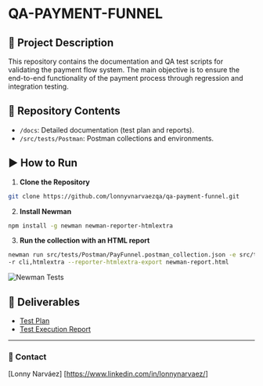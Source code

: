 # QA-PAYMENT-FUNNEL

## 📌 Project Description
This repository contains the documentation and QA test scripts for validating the payment flow system. The main objective is to ensure the end-to-end functionality of the payment process through regression and integration testing.

## 📂 Repository Contents
- `/docs`: Detailed documentation (test plan and reports).
- `/src/tests/Postman`: Postman collections and environments.


## ▶️ How to Run
1. **Clone the Repository**
```bash
git clone https://github.com/lonnyvnarvaezqa/qa-payment-funnel.git
```
2. **Install Newman**
```bash
npm install -g newman newman-reporter-htmlextra
```
3. **Run the collection with an HTML report**
```bash
newman run src/tests/Postman/PayFunnel.postman_collection.json -e src/tests/Postman/staging.postman_environment.json \
-r cli,htmlextra --reporter-htmlextra-export newman-report.html
```

![Newman Tests](https://github.com/lonnynarvaezqa/qa-payment-funnel/actions/workflows/newman-tests.yml/badge.svg)

## 📑 Deliverables
- [Test Plan](./docs/TestPlan.md)
- [Test Execution Report](./docs/TestReport.md)

---
### 👤 Contact
[Lonny Narváez]
[https://www.linkedin.com/in/lonnynarvaez/]
```
